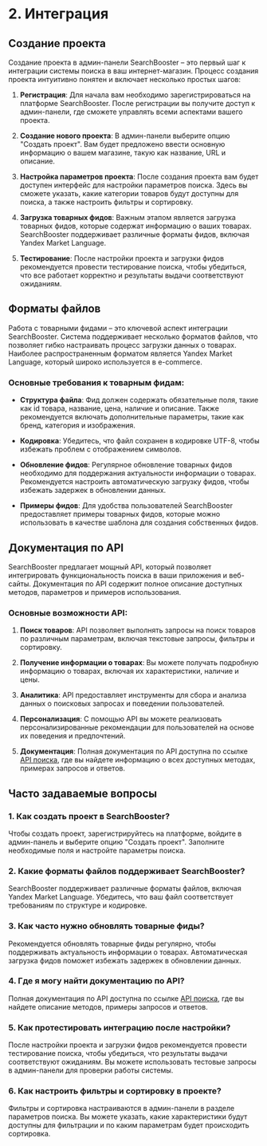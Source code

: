 # 2. Интеграция

## Создание проекта

Создание проекта в админ-панели SearchBooster – это первый шаг к интеграции системы поиска в ваш интернет-магазин. Процесс создания проекта интуитивно понятен и включает несколько простых шагов:

1. **Регистрация**: Для начала вам необходимо зарегистрироваться на платформе SearchBooster. После регистрации вы получите доступ к админ-панели, где сможете управлять всеми аспектами вашего проекта.

2. **Создание нового проекта**: В админ-панели выберите опцию "Создать проект". Вам будет предложено ввести основную информацию о вашем магазине, такую как название, URL и описание.

3. **Настройка параметров проекта**: После создания проекта вам будет доступен интерфейс для настройки параметров поиска. Здесь вы сможете указать, какие категории товаров будут доступны для поиска, а также настроить фильтры и сортировку.

4. **Загрузка товарных фидов**: Важным этапом является загрузка товарных фидов, которые содержат информацию о ваших товарах. SearchBooster поддерживает различные форматы фидов, включая Yandex Market Language.

5. **Тестирование**: После настройки проекта и загрузки фидов рекомендуется провести тестирование поиска, чтобы убедиться, что все работает корректно и результаты выдачи соответствуют ожиданиям.

## Форматы файлов

Работа с товарными фидами – это ключевой аспект интеграции SearchBooster. Система поддерживает несколько форматов файлов, что позволяет гибко настраивать процесс загрузки данных о товарах. Наиболее распространенным форматом является Yandex Market Language, который широко используется в e-commerce.

### Основные требования к товарным фидам:

- **Структура файла**: Фид должен содержать обязательные поля, такие как id товара, название, цена, наличие и описание. Также рекомендуется включать дополнительные параметры, такие как бренд, категория и изображения.

- **Кодировка**: Убедитесь, что файл сохранен в кодировке UTF-8, чтобы избежать проблем с отображением символов.

- **Обновление фидов**: Регулярное обновление товарных фидов необходимо для поддержания актуальности информации о товарах. Рекомендуется настроить автоматическую загрузку фидов, чтобы избежать задержек в обновлении данных.

- **Примеры фидов**: Для удобства пользователей SearchBooster предоставляет примеры товарных фидов, которые можно использовать в качестве шаблона для создания собственных фидов.

## Документация по API

SearchBooster предлагает мощный API, который позволяет интегрировать функциональность поиска в ваши приложения и веб-сайты. Документация по API содержит полное описание доступных методов, параметров и примеров использования.

### Основные возможности API:

1. **Поиск товаров**: API позволяет выполнять запросы на поиск товаров по различным параметрам, включая текстовые запросы, фильтры и сортировку.

2. **Получение информации о товарах**: Вы можете получать подробную информацию о товарах, включая их характеристики, наличие и цены.

3. **Аналитика**: API предоставляет инструменты для сбора и анализа данных о поисковых запросах и поведении пользователей.

4. **Персонализация**: С помощью API вы можете реализовать персонализированные рекомендации для пользователей на основе их поведения и предпочтений.

5. **Документация**: Полная документация по API доступна по ссылке [API поиска](https://docs.searchbooster.net/api/), где вы найдете информацию о всех доступных методах, примерах запросов и ответов.

## Часто задаваемые вопросы

### 1. Как создать проект в SearchBooster?

Чтобы создать проект, зарегистрируйтесь на платформе, войдите в админ-панель и выберите опцию "Создать проект". Заполните необходимые поля и настройте параметры поиска.

### 2. Какие форматы файлов поддерживает SearchBooster?

SearchBooster поддерживает различные форматы файлов, включая Yandex Market Language. Убедитесь, что ваш файл соответствует требованиям по структуре и кодировке.

### 3. Как часто нужно обновлять товарные фиды?

Рекомендуется обновлять товарные фиды регулярно, чтобы поддерживать актуальность информации о товарах. Автоматическая загрузка фидов поможет избежать задержек в обновлении данных.

### 4. Где я могу найти документацию по API?

Полная документация по API доступна по ссылке [API поиска](https://searchbooster.io/api), где вы найдете описание методов, примеры запросов и ответов.

### 5. Как протестировать интеграцию после настройки?

После настройки проекта и загрузки фидов рекомендуется провести тестирование поиска, чтобы убедиться, что результаты выдачи соответствуют ожиданиям. Вы можете использовать тестовые запросы в админ-панели для проверки работы системы.

### 6. Как настроить фильтры и сортировку в проекте?

Фильтры и сортировка настраиваются в админ-панели в разделе параметров поиска. Вы можете указать, какие характеристики будут доступны для фильтрации и по каким параметрам будет происходить сортировка.